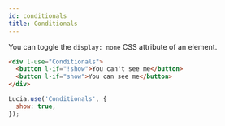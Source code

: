 ```yaml
---
id: conditionals
title: Conditionals
---
```


You can toggle the `display: none` CSS attribute of an element.

```html
<div l-use="Conditionals">
  <button l-if="!show">You can't see me</button>
  <button l-if="show">You can see me</button>
</div>
```

```javascript
Lucia.use('Conditionals', {
  show: true,
});
```
